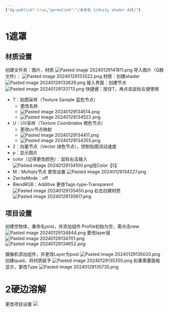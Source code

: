 ```yaml
---
{"dg-publish":true,"permalink":"/未命名 1/Unity shader ASE/"}
---
```



# 1遮罩

## 材质设置
创建文件夹：图片、材质
![Pasted image 20240129141811.png](/img/user/%E6%9C%AA%E5%91%BD%E5%90%8D%201/Pasted%20image%2020240129141811.png)
导入图片（Q群文件）：
![Pasted image 20240129133522.png](/img/user/%E6%9C%AA%E5%91%BD%E5%90%8D%201/Pasted%20image%2020240129133522.png)
材质：创建shader
![Pasted image 20240129133626.png](/img/user/%E6%9C%AA%E5%91%BD%E5%90%8D%201/Pasted%20image%2020240129133626.png)
接入界面：创建节点
![Pasted image 20240129133713.png](/img/user/%E6%9C%AA%E5%91%BD%E5%90%8D%201/Pasted%20image%2020240129133713.png)
快捷键：按住T，再点击鼠标左键使用 
- T：贴图采样（Texture Sample 蓝色节点）
	- 更改名称
	- ![Pasted image 20240129134514.png](/img/user/%E6%9C%AA%E5%91%BD%E5%90%8D%201/Pasted%20image%2020240129134514.png)
	- ![Pasted image 20240129134522.png](/img/user/%E6%9C%AA%E5%91%BD%E5%90%8D%201/Pasted%20image%2020240129134522.png)
- U：UV采样（Texture Coordinates 橙色节点）
	- 更改uv节点映射
	- ![Pasted image 20240129134411.png](/img/user/%E6%9C%AA%E5%91%BD%E5%90%8D%201/Pasted%20image%2020240129134411.png)
	- ![Pasted image 20240129134355.png](/img/user/%E6%9C%AA%E5%91%BD%E5%90%8D%201/Pasted%20image%2020240129134355.png)
- 2：向量节点（Vector 绿色节点），控制贴图流动速度
- p：显示图片
- color（记得更改颜色）：鼠标右击输入![Pasted image 20240129134100.png](/img/user/%E6%9C%AA%E5%91%BD%E5%90%8D%201/Pasted%20image%2020240129134100.png)找Color【5】
- M：Multiply节点
更改设置
![Pasted image 20240129134227.png](/img/user/%E6%9C%AA%E5%91%BD%E5%90%8D%201/Pasted%20image%2020240129134227.png)
- ZwriteMode：off
- BlendRGB：Additive
更改Tags-type-Transparent
![Pasted image 20240129135450.png](/img/user/%E6%9C%AA%E5%91%BD%E5%90%8D%201/Pasted%20image%2020240129135450.png)
右击创建材质
![Pasted image 20240129135617.png](/img/user/%E6%9C%AA%E5%91%BD%E5%90%8D%201/Pasted%20image%2020240129135617.png)



## 项目设置
创建空物体，重命名post，并添加组件
Profile初始为空，需点击new
![Pasted image 20240129134844.png](/img/user/%E6%9C%AA%E5%91%BD%E5%90%8D%201/Pasted%20image%2020240129134844.png)
更改layer层
![Pasted image 20240129134701.png](/img/user/%E6%9C%AA%E5%91%BD%E5%90%8D%201/Pasted%20image%2020240129134701.png)
![Pasted image 20240129134652.png](/img/user/%E6%9C%AA%E5%91%BD%E5%90%8D%201/Pasted%20image%2020240129134652.png)

摄像机添加组件，并更改Layer为post
![Pasted image 20240129135020.png](/img/user/%E6%9C%AA%E5%91%BD%E5%90%8D%201/Pasted%20image%2020240129135020.png)
创建quad，将材质赋予
![Pasted image 20240129135350.png](/img/user/%E6%9C%AA%E5%91%BD%E5%90%8D%201/Pasted%20image%2020240129135350.png)
如果需要面板显示，更改Type
![Pasted image 20240129135735.png](/img/user/%E6%9C%AA%E5%91%BD%E5%90%8D%201/Pasted%20image%2020240129135735.png)



# 2硬边溶解

更改项目设置
![](https://55-1324139197.cos.ap-beijing.myqcloud.com/pictures/20240129203210.png)

